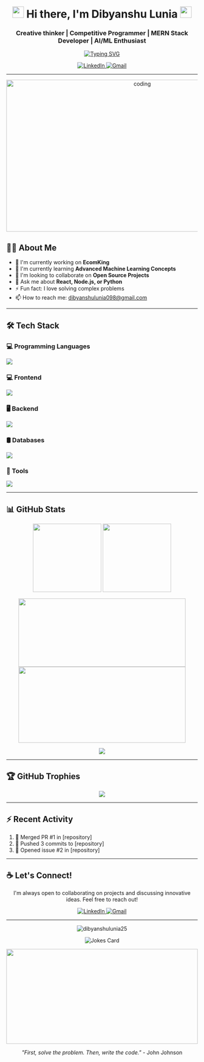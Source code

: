 <h1 align="center">
  <img src="https://media.giphy.com/media/v1.Y2lkPTc5MGI3NjExM29qcnloaXdkZDVmZmtvbzgzYmU3dngxYnQ0aXhpMThvbGI1cWVxcyZlcD12MV9zdGlja2Vyc19zZWFyY2gmY3Q9cw/w1OBpBd7kJqHrJnJ13/giphy.gif" width="30px">
  Hi there, I'm Dibyanshu Lunia
  <img src="https://media.giphy.com/media/v1.Y2lkPTc5MGI3NjExM29qcnloaXdkZDVmZmtvbzgzYmU3dngxYnQ0aXhpMThvbGI1cWVxcyZlcD12MV9zdGlja2Vyc19zZWFyY2gmY3Q9cw/w1OBpBd7kJqHrJnJ13/giphy.gif" width="30px">
</h1>

<h3 align="center">Creative thinker | Competitive Programmer | MERN Stack Developer | AI/ML Enthusiast</h3>

<p align="center">
  <a href="https://git.io/typing-svg">
    <img src="https://readme-typing-svg.demolab.com?font=Fira+Code&pause=1000&color=36BCF7&center=true&vCenter=true&width=435&lines=Full+Stack+Developer;AI+%2F+ML+Enthusiast;Always+Learning+Something+New" alt="Typing SVG" />
  </a>
</p>

<p align="center">
  <a href="https://www.linkedin.com/in/dibyanshulunia25/" target="_blank">
    <img src="https://img.shields.io/badge/LinkedIn-0077B5?style=for-the-badge&logo=linkedin&logoColor=white" alt="LinkedIn">
  </a>
  <a href="mailto:dibyanshulunia098@gmail.com">
    <img src="https://img.shields.io/badge/Gmail-D14836?style=for-the-badge&logo=gmail&logoColor=white" alt="Gmail">
  </a>
</p>

---

<p align="center">
  <img src="https://media.giphy.com/media/v1.Y2lkPTc5MGI3NjExZ203dmYwbnUzdzdncWlrYmpkMzY2emQ3cm11Y3ppOGg1bGZxeGZvNyZlcD12MV9naWZzX3NlYXJjaCZjdD1n/RbDKaczqWovIugyJmW/giphy.gif" alt="coding" width="700" height="400"/>
</p>

## 👨‍💻 About Me

- 🔭 I'm currently working on **EcomKing**
- 🌱 I'm currently learning **Advanced Machine Learning Concepts**
- 👯 I'm looking to collaborate on **Open Source Projects**
- 💬 Ask me about **React, Node.js, or Python**
- ⚡ Fun fact: I love solving complex problems
- 📫 How to reach me: dibyanshulunia098@gmail.com

---

## 🛠️ Tech Stack
### 💻 Programming Languages
<img src="https://skillicons.dev/icons?i=python,dotnet,c,cpp,cs" />

### 💻 Frontend
<img src="https://skillicons.dev/icons?i=react,html,css,js,ts" />

### 🖥️ Backend
<img src="https://skillicons.dev/icons?i=nodejs,express,python" />


### 🛢️ Databases
<img src="https://skillicons.dev/icons?i=mongodb,mysql,sql" />


### 🔧 Tools
<img src="https://skillicons.dev/icons?i=git,github,vscode,linux,docker,netlify,vercel" />


---

## 📊 GitHub Stats

<p align="center">
  <img height="180em" src="https://github-readme-stats.vercel.app/api?username=dibyanshulunia25&show_icons=true&theme=tokyonight&hide_border=true&count_private=true&include_all_commits=true" />
  <img height="180em" src="https://github-readme-stats.vercel.app/api/top-langs/?username=dibyanshulunia25&layout=compact&langs_count=8&theme=tokyonight&hide_border=true" />
</p>

<p align="center">
  <img height="180em" width="440em" src="https://github-readme-streak-stats.herokuapp.com/?user=dibyanshulunia25&theme=tokyonight&hide_border=true" />
  <img height="200em" width="440em" src="https://github-profile-summary-cards.vercel.app/api/cards/profile-details?username=dibyanshulunia25&theme=tokyonight" />
</p>

<p align="center">
  <img src="https://github-readme-activity-graph.vercel.app/graph?username=dibyanshulunia25&theme=tokyo-night&area=true&hide_border=true" />
</p>

---

## 🏆 GitHub Trophies

<p align="center">
  <a href="https://github.com/ryo-ma/github-profile-trophy">
    <img src="https://github-profile-trophy.vercel.app/?username=dibyanshulunia25&theme=tokyonight&row=1&column=7&margin-w=15&margin-h=15" />
  </a>
</p>

---

## ⚡ Recent Activity

<!--START_SECTION:activity-->
1. 🎉 Merged PR #1 in [repository]
2. 🚀 Pushed 3 commits to [repository]
3. 🔨 Opened issue #2 in [repository]
<!--END_SECTION:activity-->

---

## ☕ Let's Connect!

<p align="center">
  I'm always open to collaborating on projects and discussing innovative ideas. Feel free to reach out!
</p>

<p align="center">
  <a href="https://www.linkedin.com/in/dibyanshulunia25/" target="_blank">
    <img src="https://img.shields.io/badge/LinkedIn-0077B5?style=for-the-badge&logo=linkedin&logoColor=white" alt="LinkedIn">
  </a>
  <a href="mailto:dibyanshulunia098@gmail.com">
    <img src="https://img.shields.io/badge/Gmail-D14836?style=for-the-badge&logo=gmail&logoColor=white" alt="Gmail">
  </a>
</p>

---

<p align="center">
  <img src="https://komarev.com/ghpvc/?username=dibyanshulunia25&label=Profile%20views&color=0e75b6&style=flat" alt="dibyanshulunia25" />
</p>

<p align="center">
  <img src="https://readme-jokes.vercel.app/api?theme=tokyonight" alt="Jokes Card" />
</p>

<p align="center">
  <img src="https://media.giphy.com/media/v1.Y2lkPWVjZjA1ZTQ3eGt1NTNyOHQ0YWt2bmJqdnc2YTQxMDQxZzQ1anZndW81MzM0dXZibiZlcD12MV9zdGlja2Vyc19zZWFyY2gmY3Q9cw/b5Cmcc7vyQnuEwWPNP/giphy.gif" width="100%" height="250">
</p>

<p align="center">
  <em>"First, solve the problem. Then, write the code."</em> - John Johnson
</p>
